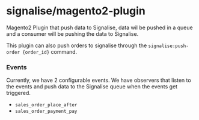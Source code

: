 # signalise/magento2-plugin

Magento2 Plugin that push data to Signalise, data wil be pushed in a queue 
and a consumer will be pushing the data to Signalise.

This plugin can also push orders to signalise through the ``signalise:push-order {order_id}`` command.

### Events
Currently, we have 2 configurable events. We have observers that listen to the events
and push data to the Signalise queue when the events get triggered.

- ``sales_order_place_after``
- ``sales_order_payment_pay``





